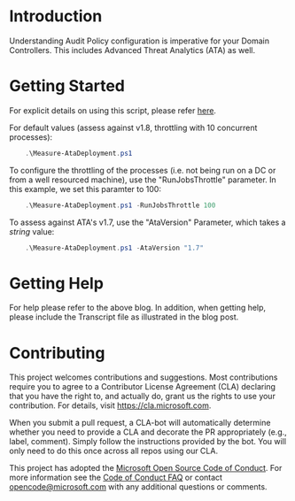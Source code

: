 # Introduction
Understanding Audit Policy configuration is imperative for your Domain Controllers.  This includes Advanced Threat Analytics (ATA) as well.

# Getting Started
For explicit details on using this script, please refer [here](https://aka.ms/ataauditingblog).

For default values (assess against v1.8, throttling with 10 concurrent processes):
```PowerShell    
    .\Measure-AtaDeployment.ps1
```

To configure the throttling of the processes (i.e. not being run on a DC or from a well resourced machine), use the "RunJobsThrottle" parameter.  In this example, we set this paramter to 100:
```PowerShell
    .\Measure-AtaDeployment.ps1 -RunJobsThrottle 100
```

To assess against ATA's v1.7, use the "AtaVersion" Parameter, which takes a *string* value:
```PowerShell
    .\Measure-AtaDeployment.ps1 -AtaVersion "1.7"
```

# Getting Help
For help please refer to the above blog.  In addition, when getting help, please include the Transcript file as illustrated in the blog post.

# Contributing
This project welcomes contributions and suggestions.  Most contributions require you to agree to a
Contributor License Agreement (CLA) declaring that you have the right to, and actually do, grant us
the rights to use your contribution. For details, visit https://cla.microsoft.com.

When you submit a pull request, a CLA-bot will automatically determine whether you need to provide
a CLA and decorate the PR appropriately (e.g., label, comment). Simply follow the instructions
provided by the bot. You will only need to do this once across all repos using our CLA.

This project has adopted the [Microsoft Open Source Code of Conduct](https://opensource.microsoft.com/codeofconduct/).
For more information see the [Code of Conduct FAQ](https://opensource.microsoft.com/codeofconduct/faq/) or
contact [opencode@microsoft.com](mailto:opencode@microsoft.com) with any additional questions or comments.
